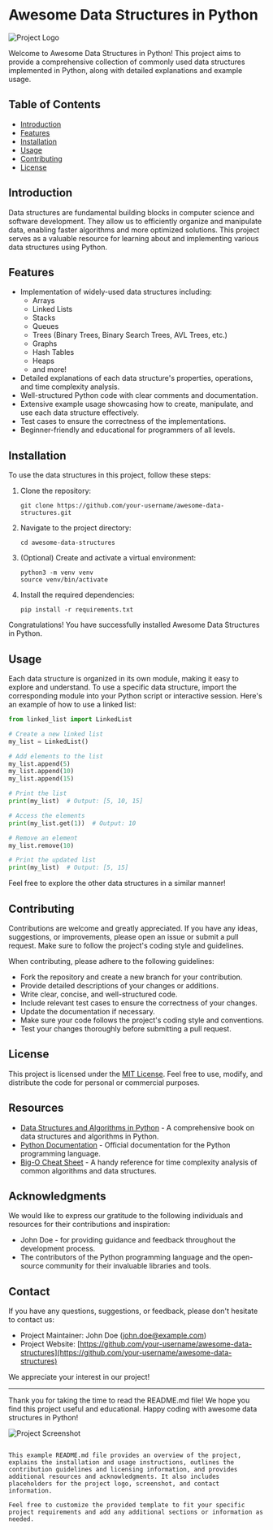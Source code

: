 # Awesome Data Structures in Python

![Project Logo](https://pluspng.com/img-png/python-logo-png-circuitpython-python-logo-master-flat-png-800.png)

Welcome to Awesome Data Structures in Python! This project aims to provide a comprehensive collection of commonly used data structures implemented in Python, along with detailed explanations and example usage.

## Table of Contents

- [Introduction](#introduction)
- [Features](#features)
- [Installation](#installation)
- [Usage](#usage)
- [Contributing](#contributing)
- [License](#license)

## Introduction

Data structures are fundamental building blocks in computer science and software development. They allow us to efficiently organize and manipulate data, enabling faster algorithms and more optimized solutions. This project serves as a valuable resource for learning about and implementing various data structures using Python.

## Features

- Implementation of widely-used data structures including:
  - Arrays
  - Linked Lists
  - Stacks
  - Queues
  - Trees (Binary Trees, Binary Search Trees, AVL Trees, etc.)
  - Graphs
  - Hash Tables
  - Heaps
  - and more!
- Detailed explanations of each data structure's properties, operations, and time complexity analysis.
- Well-structured Python code with clear comments and documentation.
- Extensive example usage showcasing how to create, manipulate, and use each data structure effectively.
- Test cases to ensure the correctness of the implementations.
- Beginner-friendly and educational for programmers of all levels.

## Installation

To use the data structures in this project, follow these steps:

1. Clone the repository:
   ```
   git clone https://github.com/your-username/awesome-data-structures.git
   ```

2. Navigate to the project directory:
   ```
   cd awesome-data-structures
   ```

3. (Optional) Create and activate a virtual environment:
   ```
   python3 -m venv venv
   source venv/bin/activate
   ```

4. Install the required dependencies:
   ```
   pip install -r requirements.txt
   ```

Congratulations! You have successfully installed Awesome Data Structures in Python.

## Usage

Each data structure is organized in its own module, making it easy to explore and understand. To use a specific data structure, import the corresponding module into your Python script or interactive session. Here's an example of how to use a linked list:

```python
from linked_list import LinkedList

# Create a new linked list
my_list = LinkedList()

# Add elements to the list
my_list.append(5)
my_list.append(10)
my_list.append(15)

# Print the list
print(my_list)  # Output: [5, 10, 15]

# Access the elements
print(my_list.get(1))  # Output: 10

# Remove an element
my_list.remove(10)

# Print the updated list
print(my_list)  # Output: [5, 15]
```

Feel free to explore the other data structures in a similar manner!

## Contributing

Contributions are welcome and greatly appreciated. If you have any ideas, suggestions, or improvements, please open an issue or submit a pull request. Make sure to follow the project's coding style and guidelines.

When contributing, please adhere to the following guidelines:
- Fork the repository and create a new branch for your contribution.
- Provide detailed descriptions of your changes or additions.
- Write clear, concise, and well-structured code.
- Include relevant test cases to ensure the correctness of your changes.
- Update the documentation if necessary.
- Make sure your code follows the project's coding style and conventions.
- Test your changes thoroughly before submitting a pull request.

## License

This project is licensed under the [MIT License](LICENSE). Feel free to use, modify, and distribute the code for personal or commercial purposes.

## Resources

- [Data Structures and Algorithms in Python](https://www.amazon.com/Structures-Algorithms-Python-Michael-Goodrich/dp/1118290275) - A comprehensive book on data structures and algorithms in Python.
- [Python Documentation](https://docs.python.org/3/) - Official documentation for the Python programming language.
- [Big-O Cheat Sheet](https://www.bigocheatsheet.com/) - A handy reference for time complexity analysis of common algorithms and data structures.

## Acknowledgments

We would like to express our gratitude to the following individuals and resources for their contributions and inspiration:

- John Doe - for providing guidance and feedback throughout the development process.
- The contributors of the Python programming language and the open-source community for their invaluable libraries and tools.

## Contact

If you have any questions, suggestions, or feedback, please don't hesitate to contact us:

- Project Maintainer: John Doe (john.doe@example.com)
- Project Website: [https://github.com/your-username/awesome-data-structures](https://github.com/your-username/awesome-data-structures)

We appreciate your interest in our project!

---

Thank you for taking the time to read the README.md file! We hope you find this project useful and educational. Happy coding with awesome data structures in Python!

![Project Screenshot](screenshot.png)
```

This example README.md file provides an overview of the project, explains the installation and usage instructions, outlines the contribution guidelines and licensing information, and provides additional resources and acknowledgments. It also includes placeholders for the project logo, screenshot, and contact information.

Feel free to customize the provided template to fit your specific project requirements and add any additional sections or information as needed.
 
